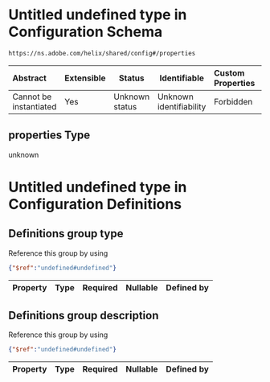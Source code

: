 # Untitled undefined type in Configuration Schema

```txt
https://ns.adobe.com/helix/shared/config#/properties
```




| Abstract               | Extensible | Status         | Identifiable            | Custom Properties | Additional Properties | Access Restrictions | Defined In                                                        |
| :--------------------- | ---------- | -------------- | ----------------------- | :---------------- | --------------------- | ------------------- | ----------------------------------------------------------------- |
| Cannot be instantiated | Yes        | Unknown status | Unknown identifiability | Forbidden         | Allowed               | none                | [config.schema.json\*](config.schema.json "open original schema") |

## properties Type

unknown

# Untitled undefined type in Configuration Definitions

## Definitions group type

Reference this group by using

```json
{"$ref":"undefined#undefined"}
```

| Property | Type | Required | Nullable | Defined by |
| :------- | ---- | -------- | -------- | :--------- |

## Definitions group description

Reference this group by using

```json
{"$ref":"undefined#undefined"}
```

| Property | Type | Required | Nullable | Defined by |
| :------- | ---- | -------- | -------- | :--------- |
